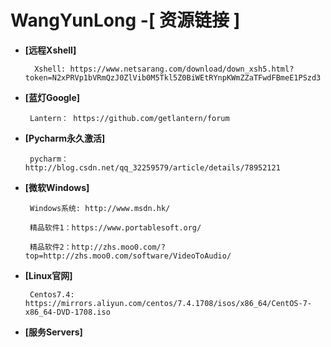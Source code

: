 # WangYunLong -[ 资源链接 ]

- **[远程Xshell]**
       
        Xshell: https://www.netsarang.com/download/down_xsh5.html?token=N2xPRVp1bVRmQzJ0ZlVib0M5Tkl5Z0BiWEtRYnpKWmZZaTFwdFBmeE1PSzd3 
        
- **[蓝灯Google]**

       Lantern： https://github.com/getlantern/forum
               
- **[Pycharm永久激活]**

       pycharm： http://blog.csdn.net/qq_32259579/article/details/78952121

- **[微软Windows]**
      
       Windows系统: http://www.msdn.hk/
       
       精品软件1：https://www.portablesoft.org/
       
       精品软件2：http://zhs.moo0.com/?top=http://zhs.moo0.com/software/VideoToAudio/
       
- **[Linux官网]**
      
       Centos7.4: https://mirrors.aliyun.com/centos/7.4.1708/isos/x86_64/CentOS-7-x86_64-DVD-1708.iso

- **[服务Servers]**